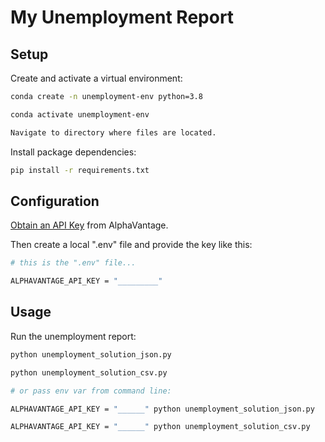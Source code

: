 # My Unemployment Report


## Setup


Create and activate a virtual environment:

```sh
conda create -n unemployment-env python=3.8

conda activate unemployment-env

Navigate to directory where files are located.
```

Install package dependencies:

```sh
pip install -r requirements.txt
```

## Configuration


[Obtain an API Key](https://www.alphavantage.co/support/#api-key) from AlphaVantage.

Then create a local ".env" file and provide the key like this:

```sh
# this is the ".env" file...

ALPHAVANTAGE_API_KEY = "_________"
```


## Usage

Run the unemployment report:

```sh
python unemployment_solution_json.py

python unemployment_solution_csv.py

# or pass env var from command line:

ALPHAVANTAGE_API_KEY = "______" python unemployment_solution_json.py

ALPHAVANTAGE_API_KEY = "______" python unemployment_solution_csv.py
```